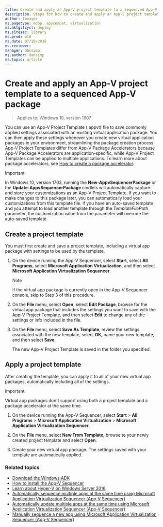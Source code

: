 ```yaml
---
title: Create and apply an App-V project template to a sequenced App-V package (Windows 10)
description: Steps for how to create and apply an App-V project template (.appvt) to a sequenced App-V package.
author: lomayor
ms.pagetype: mdop, appcompat, virtualization
ms.mktglfcycl: deploy
ms.sitesec: library
ms.prod: w10
ms.date: 07/10/2018
ms.reviewer:
manager: dansimp
ms.author: dansimp
ms.topic: article
---
```

# Create and apply an App-V project template to a sequenced App-V package

>Applies to: Windows 10, version 1607

You can use an App-V Project Template (.appvt) file to save commonly applied settings associated with an existing virtual application package. You can then apply these settings whenever you create new virtual application packages in your environment, streamlining the package creation process. App-V Project Templates differ from App-V Package Accelerators because App-V Package Accelerators are application-specific, while App-V Project Templates can be applied to multiple applications. To learn more about package accelerators, see [How to create a package accelerator](appv-create-a-package-accelerator.md).

>[!IMPORTANT]
>In Windows 10, version 1703, running the **New-AppvSequencerPackage** or the **Update-AppvSequencerPackage** cmdlets will automatically capture and store your customizations as an App-V Project Template. If you want to make changes to this package later, you can automatically load your customizations from this template file. If you have an auto-saved template and you attempt to load another template through the *TemplateFilePath* parameter, the customization value from the parameter will override the auto-saved template.

## Create a project template

You must first create and save a project template, including a virtual app package with settings to be used by the template.

1. On the device running the App-V Sequencer, select **Start**, select **All Programs**, select **Microsoft Application Virtualization**, and then select **Microsoft Application Virtualization Sequencer**.

   > [!NOTE]
    >If the virtual app package is currently open in the App-V Sequencer console, skip to Step 3 of this procedure.

2. On the **File** menu, select **Open**, select **Edit Package**, browse for the virtual app package that includes the settings you want to save with the App-V Project Template, and then select **Edit** to change any of the settings or info included in the file.

3. On the **File** menu, select **Save As Template**, review the settings associated with the new template, select **OK**, name your new template, and then select **Save**.

    The new App-V Project Template is saved in the folder you specified.

## Apply a project template

After creating the template, you can apply it to all of your new virtual app packages, automatically including all of the settings.

>[!IMPORTANT]
>Virtual app packages don't support using both a project template and a package accelerator at the same time.

1. On the device running the App-V Sequencer, select **Start** > **All Programs** > **Microsoft Application Virtualization** > **Microsoft Application Virtualization Sequencer**.

2. On the **File** menu, select **New From Template**, browse to your newly created project template and select **Open**.

3. Create your new virtual app package. The settings saved with your template are automatically applied.

### Related topics

- [Download the Windows ADK](https://developer.microsoft.com/windows/hardware/windows-assessment-deployment-kit)
- [How to install the App-V Sequencer](appv-install-the-sequencer.md)
- [Learn about Hyper-V on Windows Server 2016](https://technet.microsoft.com/windows-server-docs/compute/hyper-v/hyper-v-on-windows-server)
- [Automatically sequence multiple apps at the same time using Microsoft Application Virtualization Sequencer (App-V Sequencer)](appv-auto-batch-sequencing.md)
- [Automatically update multiple apps at the same time using Microsoft Application Virtualization Sequencer (App-V Sequencer)](appv-auto-batch-updating.md)
- [Manually sequence a new app using Microsoft Application Virtualization Sequencer (App-V Sequencer)](appv-sequence-a-new-application.md)




